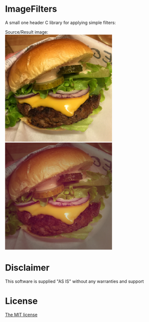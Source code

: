 # ImageFilters

A small one header C library for applying simple filters:

Source/Result image:<br>
<img src="./images/burger.jpg" alt="Source image" width="350">
<img src="./images/burger_out.jpg" alt="Result image" width="350">


# Disclaimer

This software is supplied "AS IS" without any warranties and support


# License

[The MIT license](http://choosealicense.com/licenses/mit/)
